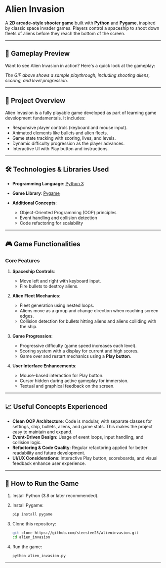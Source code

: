 # Alien Invasion

A **2D arcade-style shooter game** built with **Python** and **Pygame**, inspired by classic space invader games. Players control a spaceship to shoot down fleets of aliens before they reach the bottom of the screen.

---

## 🎥 Gameplay Preview

Want to see Alien Invasion in action? Here's a quick look at the gameplay:


*The GIF above shows a sample playthrough, including shooting aliens, scoring, and level progression.*


---

## 🚀 **Project Overview**

Alien Invasion is a fully playable game developed as part of learning game development fundamentals. It includes:

* Responsive player controls (keyboard and mouse input).
* Animated elements like bullets and alien fleets.
* Game state tracking with scoring, lives, and levels.
* Dynamic difficulty progression as the player advances.
* Interactive UI with Play button and instructions.

---

## 🛠 **Technologies & Libraries Used**

* **Programming Language**: [Python 3](https://www.python.org/)
* **Game Library**: [Pygame](https://www.pygame.org/)
* **Additional Concepts**:

  * Object-Oriented Programming (OOP) principles
  * Event handling and collision detection
  * Code refactoring for scalability

---

## 🎮 **Game Functionalities**

### Core Features

1. **Spaceship Controls**:

   * Move left and right with keyboard input.
   * Fire bullets to destroy aliens.

2. **Alien Fleet Mechanics**:

   * Fleet generation using nested loops.
   * Aliens move as a group and change direction when reaching screen edges.
   * Collision detection for bullets hitting aliens and aliens colliding with the ship.

3. **Game Progression**:

   * Progressive difficulty (game speed increases each level).
   * Scoring system with a display for current and high scores.
   * Game over and restart mechanics using a **Play button**.

4. **User Interface Enhancements**:

   * Mouse-based interaction for Play button.
   * Cursor hidden during active gameplay for immersion.
   * Textual and graphical feedback on the screen.

---

## 📈 **Useful Concepts Experienced**

* **Clean OOP Architecture**: Code is modular, with separate classes for settings, ship, bullets, aliens, and game stats. This makes the project easy to maintain and expand.
* **Event-Driven Design**: Usage of event loops, input handling, and collision logic.
* **Refactoring & Code Quality**: Regular refactoring applied for better readability and future development.
* **UI/UX Considerations**: Interactive Play button, scoreboards, and visual feedback enhance user experience.

---

## 🏁 **How to Run the Game**

1. Install Python (3.8 or later recommended).
2. Install Pygame:

   ```bash
   pip install pygame
   ```
3. Clone this repository:

   ```bash
   git clone https://github.com/steestee25/alieninvasion.git
   cd alien_invasion
   ```
4. Run the game:

   ```bash
   python alien_invasion.py
   ```

---
